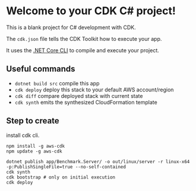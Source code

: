 # Welcome to your CDK C# project!

This is a blank project for C# development with CDK.

The `cdk.json` file tells the CDK Toolkit how to execute your app.

It uses the [.NET Core CLI](https://docs.microsoft.com/dotnet/articles/core/) to compile and execute your project.

## Useful commands

* `dotnet build src` compile this app
* `cdk deploy`       deploy this stack to your default AWS account/region
* `cdk diff`         compare deployed stack with current state
* `cdk synth`        emits the synthesized CloudFormation template

## Step to create

install cdk cli.

```shell
npm install -g aws-cdk
npm update -g aws-cdk
```

```shell
dotnet publish app/Benchmark.Server/ -o out/linux/server -r linux-x64 -p:PublishSingleFile=true --no-self-contained
cdk synth
cdk bootstrap # only on initial execution
cdk deploy
```
